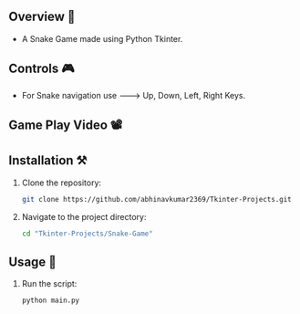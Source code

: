 ## Overview 🌟
- A Snake Game made using Python Tkinter.


<!------------------------------------------------->


## Controls 🎮
- For Snake navigation use ---> Up, Down, Left, Right Keys.


<!------------------------------------------------->


## Game Play Video 📽️



<!------------------------------------------------->



## Installation ⚒️

1. Clone the repository:
   
   ```bash
   git clone https://github.com/abhinavkumar2369/Tkinter-Projects.git
   ```
   
3. Navigate to the project directory:
   
   ```bash
   cd "Tkinter-Projects/Snake-Game"
   ```


<!------------------------------------------------->



## Usage 🤖

1. Run the script:

   ```bash
   python main.py
   ```


<!------------------------------------------------->
